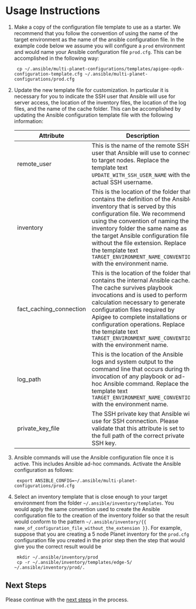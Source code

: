 # Usage Instructions

1. Make a copy of the configuration file template to use as a starter. We recommend that you follow the convention of 
using the name of the target environment as the name of the ansible configuration file. In the example code below we 
assume you will configure a `prod` environment and would name your Ansible configuration file `prod.cfg`. This can be 
accomplished in the following way: 


        cp ~/.ansible/multi-planet-configurations/templates/apigee-opdk-configuration-template.cfg ~/.ansible/multi-planet-configurations/prod.cfg
         
1. Update the new template file for customization. In particular it is necessary for you to indicate the SSH user 
that Ansible will use for server access, the location of the inventory files, the location of the log files, and the 
name of the cache folder. This can be accomplished by updating the Ansible configuration template file with the following
information:

    | Attribute | Description |
    | --- | --- |
    | remote_user | This is the name of the remote SSH user that Ansible will use to connect to target nodes. Replace the template text `UPDATE_WITH_SSH_USER_NAME` with the actual SSH username. |
    | inventory | This is the location of the folder that contains the definition of the Ansible inventory that is served by this configuration file. We recommend using the convention of naming the inventory folder the same name as the target Ansible configuration file without the file extension. Replace the template text `TARGET_ENVIRONMENT_NAME_CONVENTION` with the environment name. |
    | fact_caching_connection | This is the location of the folder that contains the internal Ansible cache. The cache survives playbook invocations and is used to perform calculation necessary to generate configuration files required by Apigee to complete installations or configuration operations. Replace the template text `TARGET_ENVIRONMENT_NAME_CONVENTION` with the environment name. |
    | log_path | This is the location of the Ansible logs and system output to the command line that occurs during the invocation of any playbook or ad-hoc Ansible command. Replace the template text `TARGET_ENVIRONMENT_NAME_CONVENTION` with the environment name. |
    | private_key_file | The SSH private key that Ansible will use for SSH connection. Please validate that this attribute is set to the full path of the correct private SSH key. |

1. Ansible commands will use the Ansible configuration file once it is active. This includes Ansible ad-hoc commands. 
Activate the Ansible configuration as follows: 


        export ANSIBLE_CONFIG=~/.ansible/multi-planet-configurations/prod.cfg
    
1. Select an inventory template that is close enough to your target environment from the folder `~/.ansible/inventory/templates`. 
You would apply the same convention used to create the Ansible configuration file to the creation of the inventory folder 
so that the result would conform to the pattern `~/.ansible/inventory/{{ name_of_configuration_file_without_the_extension }}`. 
For example, suppose that you are creating a 5 node Planet inventory for the `prod.cfg` configuration file you created in 
the prior step then the step that would give you the correct result would be 

        mkdir ~/.ansible/inventory/prod
        cp -r ~/.ansible/inventory/templates/edge-5/ ~/.ansible/inventory/prod/.

## Next Steps

Please continue with the [next steps](README.md#quick-start-usage-overview) in the process.